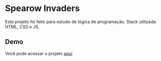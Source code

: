 # Spearow Invaders

Este projeto foi feito para estudo de lógica de programação. Stack utilizada: HTML, CSS e JS.

## Demo

Você pode acessar o projeto [aqui](https://spearow-invaders.herokuapp.com/)
